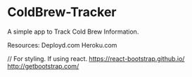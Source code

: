 # ColdBrew-Tracker
A simple app to Track Cold Brew Information.

Resources:
Deployd.com
Heroku.com

// For styling. 
If using react. https://react-bootstrap.github.io/
http://getbootstrap.com/

